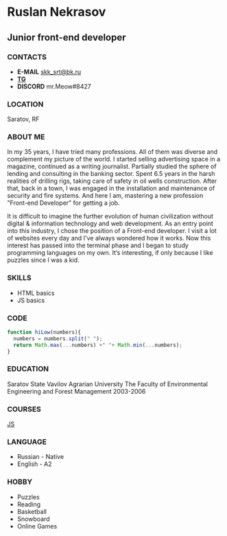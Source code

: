 # Ruslan Nekrasov
## Junior front-end developer
### CONTACTS
- __E-MAIL__ skk_srt@bk.ru
- __[TG](https://t.me/ch00ps)__
- __DISCORD__ mr.Meow#8427
### LOCATION
Saratov, RF
### ABOUT ME
In my 35 years, I have tried many professions. All of them was diverse and complement my picture of the world. I started selling advertising space in a magazine, continued as a writing journalist. Partially studied the sphere of lending and consulting in the banking sector. Spent 6.5 years in the harsh realities of drilling rigs, taking care of safety in oil wells construction. After that, back in a town, I was engaged in the installation and maintenance of security and fire systems. And here I am, mastering a new profession "Front-end Developer" for getting a job. 

It is difficult to imagine the further evolution of human civilization without digital & information technology and web development. As an entry point into this industry, I chose the position of a Front-end developer. I visit a lot of websites every day and I've always wondered how it works. Now this interest has passed into the terminal phase and I began to study programming languages on my own. It’s interesting, if only because I like puzzles since I was a kid.
### SKILLS
* HTML basics
* JS basics
### CODE
```javascript
function hiLow(numbers){
  numbers = numbers.split(" ");
  return Math.max(...numbers) +" "+ Math.min(...numbers);
}
```
### EDUCATION
Saratov State Vavilov Agrarian University
The Faculty of Environmental Engineering and Forest Management
2003-2006
### COURSES
[JS](https://learn.javascript.ru/)
### LANGUAGE
- Russian - Native
- English - A2
### HOBBY
- Puzzles
- Reading
- Basketball
- Snowboard
- Online Games
